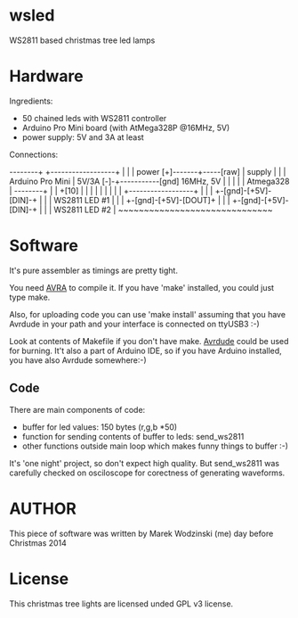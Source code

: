 wsled
=====

WS2811 based christmas tree led lamps

Hardware
========

Ingredients:
- 50 chained leds with WS2811 controller
- Arduino Pro Mini board (with AtMega328P @16MHz, 5V)
- power supply: 5V and 3A at least


Connections:

--------+                   +------------------+
        |                   |                  |
 power  [+]-------+-----[raw]                  |
 supply |         |         | Arduino Pro Mini |
 5V/3A  [-]-+-----------[gnd] 16MHz, 5V        |
        |   |     |         | Atmega328        |
--------+   |     |     +[10]                  |
            |     |     |   |                  |
            |     |     |   +------------------+
            |     |     |
        +-[gnd]-[+5V]-[DIN]-+
        |                   |
        |   WS2811 LED #1   |
        |                   |
        +-[gnd]-[+5V]-[DOUT]+
           |      |     |
        +-[gnd]-[+5V]-[DIN]-+
        |                   |
        |   WS2811 LED #2   |
    ~~~~~~~~~~~~~~~~~~~~~~~~~~~~~~


Software
========

It's pure assembler as timings are pretty tight.

You need [AVRA](http://avra.sourceforge.net) to compile it.
If you have 'make' installed, you could just type make.

Also, for uploading code you can use 'make install' assuming that you have
Avrdude in your path and your interface is connected on ttyUSB3 :-)

Look at contents of Makefile if you don't have make.
[Avrdude](http://www.nongnu.org/avrdude/) could be used for burning. It't also
a part of Arduino IDE, so if you have Arduino installed, you have also Avrdude
somewhere:-)

Code
----

There are main components of code:
- buffer for led values: 150 bytes (r,g,b *50)
- function for sending contents of buffer to leds: send_ws2811
- other functions outside main loop which makes funny things to buffer :-)

It's 'one night' project, so don't expect high quality. But send_ws2811 was carefully
checked on osciloscope for corectness of generating waveforms.


AUTHOR
======

This piece of software was written by Marek Wodzinski (me) day before Christmas 2014


License
=======

This christmas tree lights are licensed unded GPL v3 license.
